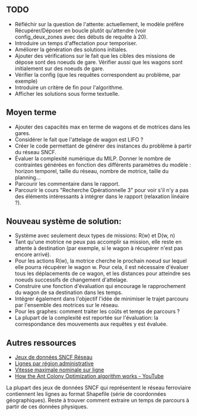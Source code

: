 ## TODO
- Réfléchir sur la question de l'attente: actuellement, le modèle préfère Récupérer/Déposer en boucle plutôt qu'attendre (voir config_deux_zones avec des débuts de requête à 20).
- Introduire un temps d'affectation pour temporiser.
- Améliorer la génération des solutions initiales.
- Ajouter des vérifications sur le fait que les cibles des missions de dépose sont des noeuds de gare. Vérifier aussi que les wagons sont initialement sur des noeuds de gare.
- Vérifier la config (que les requêtes correspondent au problème, par exemple)
- Introduire un critère de fin pour l'algorithme.
- Afficher les solutions sous forme textuelle.


## Moyen terme
- Ajouter des capacités max en terme de wagons et de motrices dans les gares.
- Considérer le fait que l'attelage de wagon est LIFO ?
- Créer le code permettant de générer des instances du problème à partir du réseau SNCF.
- Évaluer la complexité numérique du MILP. Donner le nombre de contraintes générées en fonction des différents paramètres du modèle : horizon temporel, taille du réseau, nombre de motrice, taille du planning...
- Parcourir les commentaire dans le rapport.
- Parcourir le cours "Recherche Opérationnelle 3" pour voir s'il n'y a pas des éléments intéressants à intégrer dans le rapport (relaxation linéaire ?).


## Nouveau système de solution:
- Système avec seulement deux types de missions: R(w) et D(w, n)
- Tant qu'une motrice ne peux pas accomplir sa mission, elle reste en attente à destination (par exemple, si le wagon à récupérer n'est pas encore arrivé).
- Pour les actions R(w), la motrice cherche le prochain noeud sur lequel elle pourra récupérer le wagon w. Pour cela, il est nécessaire d'évaluer tous les déplacements de ce wagon, et les distances pour atteindre ses noeuds successifs de changement d'attelage.
- Construire une fonction d'évaluation qui encourage le rapprochement du wagon de sa destination dans les temps.
- Intégrer également dans l'objectif l'idée de minimiser le trajet parcouru par l'ensemble des motrices sur le réseau.
- Pour les graphes: comment traiter les coûts et temps de parcours ?
- La plupart de la complexité est reportée sur l'évaluation: la correspondance des mouvements aux requêtes y est évaluée.


## Autres ressources

- [Jeux de données SNCF Réseau](https://ressources.data.sncf.com/explore/?sort=modified&q=publisher:'SNCF+R%C3%A9seau,+DIRECTION+FINANCE+ACHATS'+OR+publisher:'SNCF+R%C3%A9seau)
- [Lignes par région administrative](https://ressources.data.sncf.com/explore/dataset/lignes-par-region-administrative/information/?location=7,44.99977,5.9491&basemap=jawg.transports)
- [Vitesse maximale nominale sur ligne](https://ressources.data.sncf.com/explore/dataset/vitesse-maximale-nominale-sur-ligne/table/?location=8,46.81798,2.5351&basemap=jawg.transports)
- [How the Ant Colony Optimization algorithm works - YouTube](https://www.youtube.com/watch?v=783ZtAF4j5g)

La plupart des jeux de données SNCF qui représentent le réseau ferroviaire contiennent les lignes au format Shapefile (série de coordonnées géographiques). Reste à trouver comment extraire un temps de parcours à partir de ces données physiques.